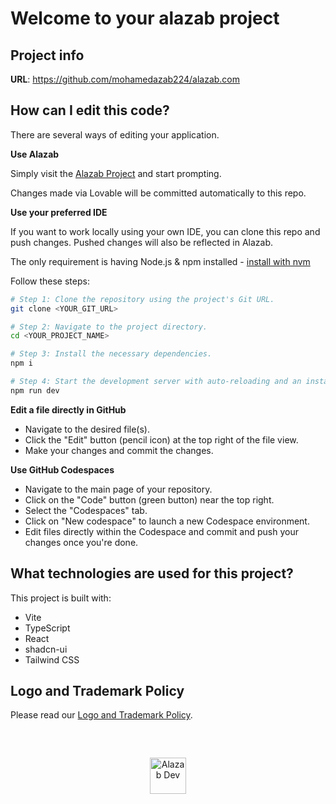 # Welcome to your alazab project

## Project info

**URL**: https://github.com/mohamedazab224/alazab.com

## How can I edit this code?

There are several ways of editing your application.

**Use Alazab**

Simply visit the [Alazab Project](https://github.com/mohamedazab224/alazab.com/) and start prompting.

Changes made via Lovable will be committed automatically to this repo.

**Use your preferred IDE**

If you want to work locally using your own IDE, you can clone this repo and push changes. Pushed changes will also be reflected in Alazab.

The only requirement is having Node.js & npm installed - [install with nvm](https://github.com/nvm-sh/nvm#installing-and-updating)

Follow these steps:

```sh
# Step 1: Clone the repository using the project's Git URL.
git clone <YOUR_GIT_URL>

# Step 2: Navigate to the project directory.
cd <YOUR_PROJECT_NAME>

# Step 3: Install the necessary dependencies.
npm i

# Step 4: Start the development server with auto-reloading and an instant preview.
npm run dev
```

**Edit a file directly in GitHub**

- Navigate to the desired file(s).
- Click the "Edit" button (pencil icon) at the top right of the file view.
- Make your changes and commit the changes.

**Use GitHub Codespaces**

- Navigate to the main page of your repository.
- Click on the "Code" button (green button) near the top right.
- Select the "Codespaces" tab.
- Click on "New codespace" to launch a new Codespace environment.
- Edit files directly within the Codespace and commit and push your changes once you're done.

## What technologies are used for this project?

This project is built with:


- Vite
- TypeScript
- React
- shadcn-ui
- Tailwind CSS



## Logo and Trademark Policy

Please read our [Logo and Trademark Policy](TRADEMARK_POLICY.md).

<br />
<br />
<div align="center" style="padding-top: 0.75rem;">
	<a href="https://al-azab.co" target="_blank">
		<picture>
			<source media="(prefers-color-scheme: dark)" srcset="https://i.postimg.cc/zDP0sVnp/alazab-logo-w.png">
			<img src="https://i.postimg.cc/nzMwZD2k/logaz.gif" alt="Alazab Dev" height="58"/>
		</picture>
	</a>
</div>

